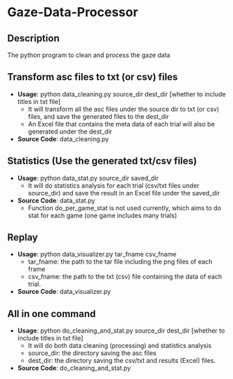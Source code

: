 # Gaze-Data-Processor

## Description
The python program to clean and process the gaze data

## Transform asc files to txt (or csv) files
- **Usage**: python data_cleaning.py  source_dir  dest_dir  \[whether to include titles in txt file\]
    - It will transform all the asc files under the source dir to txt (or csv) files, and save the generated files to the dest_dir
    - An Excel file that contains the meta data of each trial will also be generated under the dest_dir
- **Source Code**: data_cleaning.py

## Statistics (Use the generated txt/csv files)
- **Usage**: python data_stat.py source_dir saved_dir
    - It will do statistics analysis for each trial (csv/txt files under source_dir) and save the result in an Excel file under the saved_dir
- **Source Code**: data_stat.py
    - Function do\_per\_game\_stat is not used currently, which aims to do stat for each game (one game includes many trials)


## Replay
- **Usage**: python data\_visualizer.py tar\_fname csv\_fname
	- tar\_fname: the path to the tar file including the png files of each frame
	- csv\_fname: the path to the txt (csv) file containing the data of each trial.
- **Source Code**: data\_visualizer.py


## All in one command
- **Usage**: python do\_cleaning\_and\_stat.py source_dir  dest_dir  \[whether to include titles in txt file\]
    - It will do both data cleaning (processing) and statistics analysis
    - source_dir: the directory saving the asc files
    - dest_dir: the directory saving the csv/txt and results (Excel) files.
- **Source Code**: do\_cleaning\_and\_stat.py
  